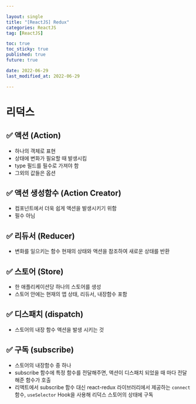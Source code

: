 ```yaml
---

layout: single
title: "[ReactJS] Redux"
categories: ReactJS
tag: [ReactJS]

toc: true
toc_sticky: true
published: true
future: true

date: 2022-06-29
last_modified_at: 2022-06-29

---
```



# 리덕스

## ✅ 액션 (Action)  

- 하나의 객체로 표현
- 상태에 변화가 필요할 때 발생시킴
- type 필드를 필수로 가져야 함
- 그외의 값들은 옵션  


## ✅ 액션 생성함수 (Action Creator)  

- 컴포넌트에서 더욱 쉽게 액션을 발생시키기 위함
- 필수 아님  


## ✅ 리듀서 (Reducer)  

- 변화를 일으키는 함수 현재의 상태와 액션을 참조하여 새로운 상태를 반환  


## ✅ 스토어 (Store)  

- 한 애플리케이션당 하나의 스토어를 생성
- 스토어 안에는 현재의 앱 상태, 리듀서, 내장함수 포함  


## ✅ 디스패치 (dispatch)  

- 스토어의 내장 함수 액션을 발생 시키는 것  


## ✅ 구독 (subscribe)  

- 스토어의 내장함수 중 하나
- subscribe 함수에 특정 함수를 전달해주면, 액션이 디스패치 되었을 때 마다 전달해준 함수가 호출
- 리액트에서 subscribe 함수 대신 react-redux 라이브러리에서 제공하는 `connect` 함수, `useSelector` Hook을 사용해 리덕스 스토어의 상태에 구독  

